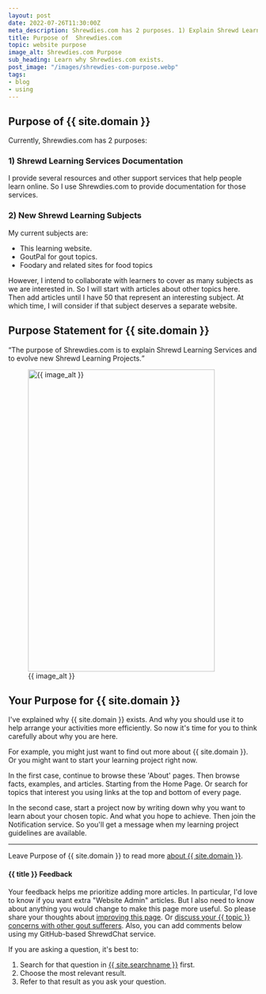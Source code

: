 ```yaml
---
layout: post
date: 2022-07-26T11:30:00Z
meta_description: Shrewdies.com has 2 purposes. 1) Explain Shrewd Learning Services. 2) Evolve new Shrewd Learning Subjects.
title: Purpose of  Shrewdies.com
topic: website purpose
image_alt: Shrewdies.com Purpose
sub_heading: Learn why Shrewdies.com exists. 
post_image: "/images/shrewdies-com-purpose.webp"
tags:
- blog
- using
---
```


<h2 id="intro">Purpose of {{ site.domain }}</h2>
    <p>Currently, Shrewdies.com has 2 purposes:</p>
<h3 id="docs">1) Shrewd Learning Services Documentation</h3>
<p>I provide several resources and other support services that help people learn online. So I use Shrewdies.com to provide documentation for those services.</p>
<h3 id="subject">2) New Shrewd Learning Subjects</h3>
My current subjects are:<ul>
<li>This learning website.</li>
<li>GoutPal for gout topics.</li>
<li>Foodary and related sites for food topics</li>
</ul><p>However, I intend to collaborate with learners to cover as many subjects as we are interested in. So I will start with articles about other topics here. Then add articles until I have 50 that represent an interesting subject. At which time, I will consider if that subject deserves a separate website.</p>

<h2 id="statement">Purpose Statement for {{ site.domain }}</h2>
<q>The purpose of Shrewdies.com is to explain Shrewd Learning Services and to evolve new Shrewd Learning Projects.</q>

<figure id="image" class="inner">
<img src="{{ post_image }}" alt="{{ image_alt }}"  width="377" height="610">
  <figcaption>{{ image_alt }}</figcaption>
</figure>
<h2 id="next">Your Purpose for {{ site.domain }}</h2>
I've explained why {{ site.domain }} exists. And why you should use it to help arrange your activities more efficiently. So now it's time for you to think carefully about why you are here.

For example, you might just want to find out more about {{ site.domain }}. Or you might want to start your learning project right now.

In the first case, continue to browse these 'About' pages. Then browse facts, examples, and articles. Starting from the Home Page. Or search for topics that interest you using links at the top and bottom of every page.

In the second case, start a project now by writing down why you want to learn about your chosen topic. And what you hope to achieve. Then join the Notification service. So you'll get a message when my learning project guidelines are available.

<hr />
Leave Purpose of {{ site.domain }} to read more <a href="about-shrewdies-com">about {{ site.domain }}</a>.

<h4 id="feedback">{{ title }} Feedback</h4>
Your feedback helps me prioritize adding more articles. In particular, I'd love to know if you want extra "Website Admin" articles. But I also need to know about anything you would change to make this page more useful. So please share your thoughts about <a href="{{ site.social_links.github }}issues/new/choose">improving this page</a>. Or <a href="{{ site.social_links.github }}discussions">discuss your {{ topic }} concerns with other gout sufferers</a>. Also, you can add comments below using my GitHub-based ShrewdChat service.

If you are asking a question, it's best to:
1. Search for that question in <a href="{{ site.searchurl }}">{{ site.searchname }}</a> first.
2. Choose the most relevant result.
3. Refer to that result as you ask your question.
<script src="https://giscus.app/client.js"
        data-repo="kct2020/shrewdies-com-skeleventy"
        data-repo-id="R_kgDOHmS_Nw"
        data-mapping="number"
        data-term="8"
        data-reactions-enabled="1"
        data-emit-metadata="1"
        data-input-position="top"
        data-theme="preferred_color_scheme"
        data-lang="en"
        data-loading="lazy"
        crossorigin="anonymous"
        async>
</script>